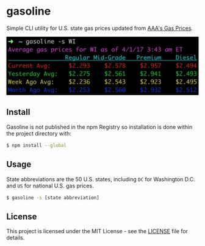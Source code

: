 # gasoline

Simple CLI utility for U.S. state gas prices updated from [AAA's Gas Prices](http://gasprices.aaa.com/).

![Gasoline Screenshot](screenshot.png)

## Install

Gasoline is not published in the npm Registry so installation is done within the project directory with:

```sh
$ npm install --global
```

## Usage

State abbreviations are the 50 U.S. states, including `DC` for Washington D.C. and `US` for national U.S. gas prices.

```sh
$ gasoline -s [state abbreviation]
```

## License

This project is licensed under the MIT License - see the [LICENSE](LICENSE) file for details.
